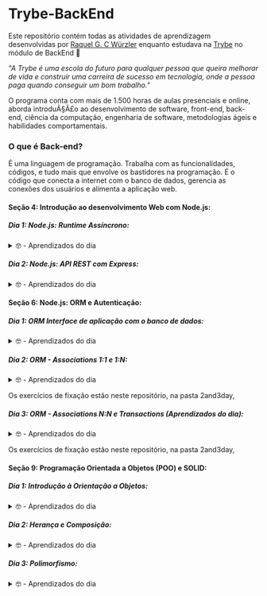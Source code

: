 # Trybe-BackEnd

Este repositório contém todas as atividades de aprendizagem desenvolvidas por [Raquel G. C Würzler](https://www.linkedin.com/in/raquel-c-wurzler/) enquanto estudava na [Trybe](https://www.betrybe.com/) no módulo de BackEnd :rocket:

_"A Trybe é uma escola do futuro para qualquer pessoa que queira melhorar de vida e construir uma carreira de sucesso em tecnologia, onde a pessoa paga quando conseguir um bom trabalho."_

O programa conta com mais de 1.500 horas de aulas presenciais e online, aborda introduÃ§Ã£o ao desenvolvimento de software, front-end, back-end, ciência da computação, engenharia de software, metodologias ágeis e habilidades comportamentais.

### O que é Back-end?
É uma linguagem de programação. Trabalha com as funcionalidades, códigos, e tudo mais que envolve os bastidores na programação.
É o código que conecta a internet com o banco de dados, gerencia as conexões dos usuários e alimenta a aplicação web.

#### Seção 4: Introdução ao desenvolvimento Web com Node.js:

##### Dia 1: Node.js: Runtime Assíncrono:
<details>
  <summary>🤓 - Aprendizados do dia</summary>
  ⏩ Introdução ao Node; <br />
  ⏩ Sistema Módulos: O que é, Pra que serve, ; <br />
  ⏩ Principais Sistemas de Módulo; <br />
  ⏩ NPM; <br />
  ⏩ Fluxo assíncrono; <br />
</details>

##### Dia 2: Node.js: API REST com Express:
<details>
  <summary>🤓 - Aprendizados do dia</summary>
  ⏩ Definir um Servidor; <br />
  ⏩ Utilizar o Node.js com o framework Express para criar uma rota de um endpoint de API, acessível pelo navegador; <br />
  ⏩ Utilizar o Nodemon para auxiliar no desenvolvimento de APIs Node.js com o framework Express; <br />
  ⏩ Utilizar o Node.js com o framework Express para criar uma aplicação C.R.U.D. - de criação, leitura, atualização e remoção de dados; <br />
  ⏩ Utilizar o Thunder Client para fazer requisições a partir do VS Code; <br />
  ⏩ Descrever uma API REST; <br />
</details>


#### Seção 6: Node.js: ORM e Autenticação:

##### Dia 1: ORM Interface de aplicação com o banco de dados:
<details>
  <summary>🤓 - Aprendizados do dia</summary>
  ⏩  O que é ORM - Interface da aplicação com o banco de dados; <br />
  ⏩  Mapeamentos - Data Mapper e o Active Record; <br />
  ⏩  Sequelize - Uma das bibliotecas de ORM mais conhecidas; <br />
  ⏩  Como configurar o Sequelize; <br />
  ⏩  Aplicando Sequelize em cada camada do MSC (Model, Service, Controller - Arquitetura de Software); <br />
</details>

##### Dia 2: ORM - Associations 1:1 e 1:N:
<details>
  <summary>🤓 - Aprendizados do dia</summary>
  ⏩  Como aplicar relacionamento 1:1 no Sequelize; <br />
  ⏩  Como aplicar relacionamento 1:N no Sequelize; <br />
  ⏩  Eager loading, ou carregamento antecipado; <br />
  ⏩  Lazy loading, ou carregamento tardio; <br />
</details>

Os exercícios de fixação estão neste repositório, na pasta 2and3day,

##### Dia 3: ORM - Associations N:N e Transactions (Aprendizados do dia):
<details>
  <summary>🤓 - Aprendizados do dia</summary>
  ⏩  O que são e como aplicar Transações; <br />
  ⏩  Como aplicar relacionamento N:N no Sequelize; <br />
</details>

Os exercícios de fixação estão neste repositório, na pasta 2and3day,

#### Seção 9: Programação Orientada a Objetos (POO) e SOLID:

##### Dia 1: Introdução à Orientação a Objetos:
<details>
  <summary>🤓 - Aprendizados do dia</summary>
  ⏩  O que POO; <br />
  ⏩  Abstração; <br />
  ⏩  Encapsulamento; <br />
  ⏩  Implementar em TypeScript, Classes, Instâncias, Atributos e Métodos; <br />
</details>

##### Dia 2: Herança e Composição:
<details>
  <summary>🤓 - Aprendizados do dia</summary>
  ⏩  Herança; <br />
  ⏩  Interface; <br />
  ⏩  Interface versus Classe; <br />
  ⏩  Composição e Agregação; <br />
</details>

##### Dia 3: Polimorfismo:
<details>
  <summary>🤓 - Aprendizados do dia</summary>
  ⏩  Polimorfismo, o que é?; <br />
  ⏩  Classe Abstrata; <br />
  ⏩  Método Abstrato; <br />
  ⏩  Métodos Estáticos; <br />
</details>
